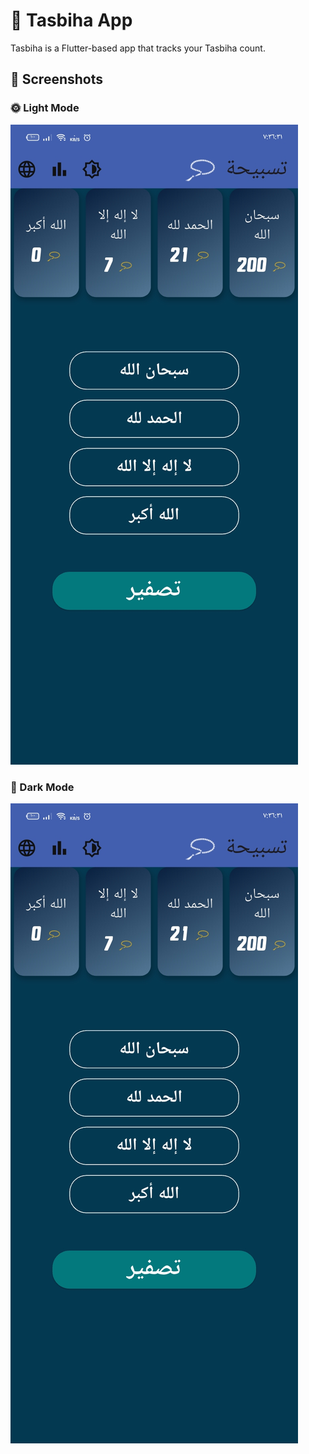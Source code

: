 # 📱 Tasbiha App

Tasbiha is a Flutter-based app that tracks your Tasbiha count.

## 📸 Screenshots
### 🌞 Light Mode
![Light Mode](assets/images/arb_light_mode.jpg)

### 🌙 Dark Mode
![Dark Mode](./assets/images/arb_light_mode.jpg)

